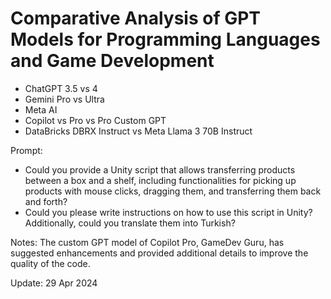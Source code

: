 # Comparative Analysis of GPT Models for Programming Languages and Game Development

- ChatGPT 3.5 vs 4 
- Gemini Pro vs Ultra 
- Meta AI 
- Copilot vs Pro vs Pro Custom GPT
- DataBricks DBRX Instruct vs Meta Llama 3 70B Instruct

Prompt:
- Could you provide a Unity script that allows transferring products between a box and a shelf, including functionalities for picking up products with mouse clicks, dragging them, and transferring them back and forth?
- Could you please write instructions on how to use this script in Unity? Additionally, could you translate them into Turkish?

Notes: The custom GPT model of Copilot Pro, GameDev Guru, has suggested enhancements and provided additional details to improve the quality of the code.

Update: 29 Apr 2024
